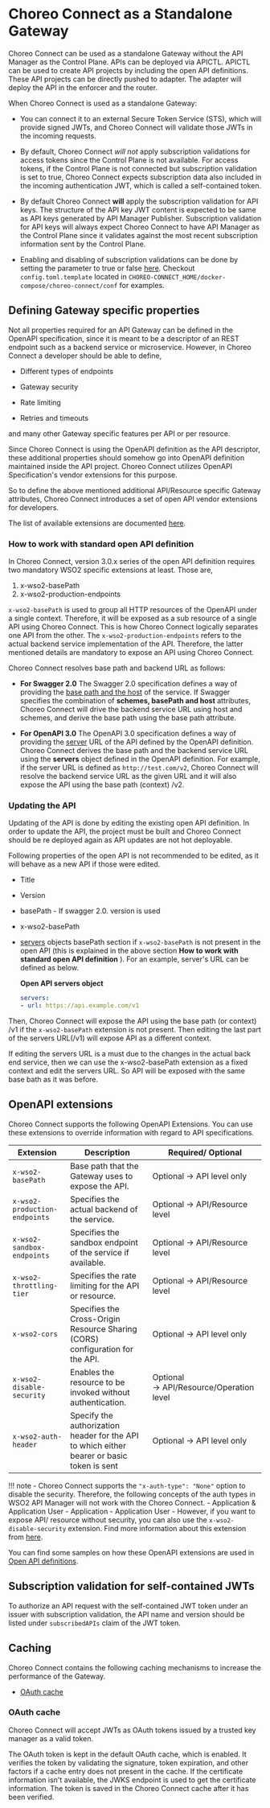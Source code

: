 # Choreo Connect as a Standalone Gateway

Choreo Connect can be used as a standalone Gateway without the API Manager as the Control Plane. APIs can be deployed via APICTL. APICTL can be used to create API projects by including the open API definitions. These API projects can be directly pushed to adapter. The adapter will deploy the API in the enforcer and the router.

When Choreo Connect is used as a standalone Gateway:

- You can connect it to an external Secure Token Service (STS), which will provide signed JWTs, and Choreo Connect will validate those JWTs in the incoming requests.      

- By default, Choreo Connect *will not* apply subscription validations for access tokens since the Control Plane is not available. For access tokens, if the Control Plane is not connected but subscription validation is set to true, Choreo Connect expects subscription data also included in the incoming authentication JWT, which is called a self-contained token.   

- By default Choreo Connect **will** apply the subscription validation for API keys. The structure of the API key JWT content is expected to be same as API keys generated by API Manager Publisher. Subscription validation for API keys will always expect Choreo Connect to have API Manager as the Control Plane since it validates against the most recent subscription information sent by the Control Plane.

- Enabling and disabling of subscription validations can be done by setting the parameter to true or false [here](https://apim.docs.wso2.com/en/latest/deploy-and-publish/deploy-on-gateway/choreo-connect/configurations/enforcer-configurations/#token-service). Checkout `config.toml.template` located in `CHOREO-CONNECT_HOME/docker-compose/choreo-connect/conf` for examples.

## Defining Gateway specific properties

Not all properties required for an API Gateway can be defined in the OpenAPI specification, since it is meant to be a descriptor of an REST endpoint such as a backend service or microservice. However, in Choreo Connect a developer should be able to define,

- Different types of endpoints

- Gateway security

- Rate limiting

- Retries and timeouts 

and many other Gateway specific features per API or per resource.

Since Choreo Connect is using the OpenAPI definition as the API descriptor, these additional properties should somehow go into OpenAPI definition maintained inside the API project. Choreo Connect utilizes OpenAPI Specification's vendor extensions for this purpose.

So to define the above mentioned additional API/Resource specific Gateway attributes, Choreo Connect introduces a set of open API vendor extensions for developers.

The list of available extensions are documented [here]({{base_path}}/deploy-and-publish/deploy-on-gateway/choreo-connect/concepts/as-a-standalone-gateway/#openapi-extensions). 

### How to work with standard open API definition

In Choreo Connect, version 3.0.x series of the open API definition requires two mandatory WSO2 specific extensions at least. Those are,

1. x-wso2-basePath
2. x-wso2-production-endpoints

`x-wso2-basePath` is used to group all HTTP resources of the OpenAPI under a single context. Therefore, it will be exposed as a sub resource of a single API using Choreo Connect. This is how Choreo Connect logically separates one API from the other. The `x-wso2-production-endpoints` refers to the actual backend service implementation of the API. Therefore, the latter mentioned details are mandatory to expose an API using Choreo Connect.

Choreo Connect resolves base path and backend URL as follows:

- **For Swagger 2.0**
    The Swagger 2.0 specification defines a way of providing the [base path and the host](https://swagger.io/docs/specification/2-0/api-host-and-base-path/) of the service. If Swagger specifies the combination of **schemes, basePath and host** attributes, Choreo Connect will drive the backend service URL using host and schemes, and derive the base path using the base path attribute.

- **For OpenAPI 3.0**
    The OpenAPI 3.0 specification defines a way of providing the [server](https://swagger.io/docs/specification/api-host-and-base-path/) URL of the API defined by the OpenAPI definition. Choreo Connect derives the base path and the backend service URL using the **servers** object defined in the OpenAPI definition.
    For example, if the server URL is defined as `http://test.com/v2`, Choreo Connect will resolve the backend service URL as the given URL and it will also expose the API using the base path (context) /v2.

### Updating the API

Updating of the API is done by editing the existing open API definition. In order to update the API, the project must be built and Choreo Connect should be re deployed again as API updates are not hot deployable.

Following properties of the open API is not recommended to be edited, as it will behave as a new API if those were edited.

- Title
- Version
- basePath - If swagger 2.0. version is used
- x-wso2-basePath
- [servers](https://swagger.io/docs/specification/api-host-and-base-path/) objects basePath section if `x-wso2-basePath` is not present in the open API (this is explained in the above section **How to work with standard open API definition** ).
    For an example, server's URL can be defined as below.

    **Open API servers object**

    ``` yml
    servers:
    - url: https://api.example.com/v1 
    ```

 Then, Choreo Connect will expose the API using the base path (or context) /v1 if the `x-wso2-basePath` extension is not present. Then editing the last part of the servers URL(/v1) will expose API as a different context.

 If editing the servers URL is a must due to the changes in the actual back end service, then we can use the x-wso2-basePath extension as a fixed context and edit the servers URL. So API will be exposed with the same base bath as it was before.

## OpenAPI extensions
  
Choreo Connect supports the following OpenAPI Extensions. You can use these extensions to override information with regard to API specifications.
  
   | Extension                         | Description                                                                                                            | Required/ Optional                          |
   |-----------------------------------|------------------------------------------------------------------------------------------------------------------------|---------------------------------------------|
   | `x-wso2-basePath`                 | Base path that the Gateway uses to expose the API.                                                                     | Optional → API level only                   |
   | `x-wso2-production-endpoints`     | Specifies the actual backend of the service.                                                                           | Optional → API/Resource level               |
   | `x-wso2-sandbox-endpoints`        | Specifies the sandbox endpoint of the service if available.                                                            | Optional → API/Resource level               |
   | `x-wso2-throttling-tier`          | Specifies the rate limiting for the API or resource.                                                                   | Optional → API/Resource level               |-->
   | `x-wso2-cors`                     | Specifies the Cross-Origin Resource Sharing (CORS) configuration for the API.                                          | Optional → API level only                   |
   | `x-wso2-disable-security`         | Enables the resource to be invoked without authentication.                                                             | Optional → API/Resource/Operation level  |
   | `x-wso2-auth-header`              | Specify the authorization header for the API to which either bearer or basic token is sent                             | Optional → API level only                |

!!! note
    -  Choreo Connect supports  the `"x-auth-type": "None"` option to disable the security. Therefore, the following concepts of the auth types in WSO2 API Manager will not work with the Choreo Connect.
        -   Application & Application User
        -   Application
        -   Application User
    -   However, if you want to expose API/ resource without security, you can also use the `x-wso2-disable-security` extension. Find more information about this extension from [here]({{base_path}}/deploy-and-publish/deploy-on-gateway/choreo-connect/security/api-authentication/disabling-security/#disabling-security).

   You can find some samples on how these OpenAPI extensions are used in [Open API definitions](https://github.com/wso2/product-microgateway/blob/master/samples/).

## Subscription validation for self-contained JWTs

To authorize an API request with the self-contained JWT token under an issuer with subscription validation, the API name and version should be listed under `subscribedAPIs` claim of the JWT token.

## Caching

Choreo Connect contains the following caching mechanisms to increase the performance of the Gateway.

- [OAuth cache](#oauth-cache)

### OAuth cache

Choreo Connect will accept JWTs as OAuth tokens issued by a trusted key manager as a valid token.

The OAuth token is kept in the default OAuth cache, which is enabled. It verifies the token by validating the signature, token expiration, and other factors if a cache entry does not present in the cache. If the certificate information isn't available, the JWKS endpoint is used to get the certificate information. The token is saved in the Choreo Connect cache after it has been verified.


